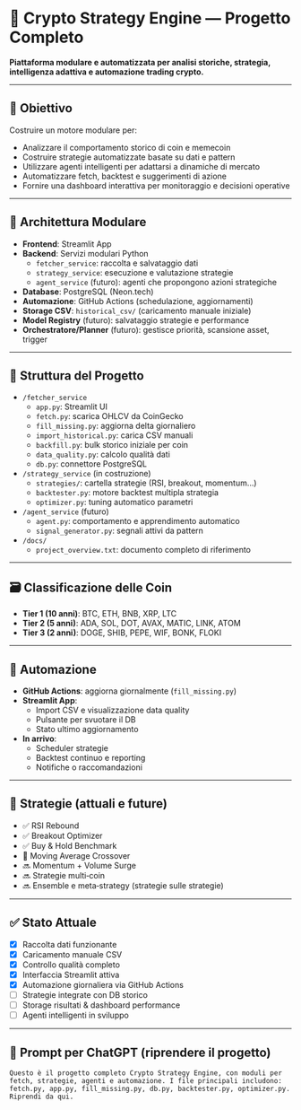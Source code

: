 
# 🧠 Crypto Strategy Engine — Progetto Completo

**Piattaforma modulare e automatizzata per analisi storiche, strategia, intelligenza adattiva e automazione trading crypto.**

---

## 🎯 Obiettivo

Costruire un motore modulare per:
- Analizzare il comportamento storico di coin e memecoin
- Costruire strategie automatizzate basate su dati e pattern
- Utilizzare agenti intelligenti per adattarsi a dinamiche di mercato
- Automatizzare fetch, backtest e suggerimenti di azione
- Fornire una dashboard interattiva per monitoraggio e decisioni operative

---

## 🧱 Architettura Modulare

- **Frontend**: Streamlit App
- **Backend**: Servizi modulari Python
    - `fetcher_service`: raccolta e salvataggio dati
    - `strategy_service`: esecuzione e valutazione strategie
    - `agent_service` (futuro): agenti che propongono azioni strategiche
- **Database**: PostgreSQL (Neon.tech)
- **Automazione**: GitHub Actions (schedulazione, aggiornamenti)
- **Storage CSV**: `historical_csv/` (caricamento manuale iniziale)
- **Model Registry** (futuro): salvataggio strategie e performance
- **Orchestratore/Planner** (futuro): gestisce priorità, scansione asset, trigger

---

## 📁 Struttura del Progetto

- `/fetcher_service`
  - `app.py`: Streamlit UI
  - `fetch.py`: scarica OHLCV da CoinGecko
  - `fill_missing.py`: aggiorna delta giornaliero
  - `import_historical.py`: carica CSV manuali
  - `backfill.py`: bulk storico iniziale per coin
  - `data_quality.py`: calcolo qualità dati
  - `db.py`: connettore PostgreSQL
- `/strategy_service` (in costruzione)
  - `strategies/`: cartella strategie (RSI, breakout, momentum…)
  - `backtester.py`: motore backtest multipla strategia
  - `optimizer.py`: tuning automatico parametri
- `/agent_service` (futuro)
  - `agent.py`: comportamento e apprendimento automatico
  - `signal_generator.py`: segnali attivi da pattern
- `/docs/`
  - `project_overview.txt`: documento completo di riferimento

---

## 🗃️ Classificazione delle Coin

- **Tier 1 (10 anni)**: BTC, ETH, BNB, XRP, LTC
- **Tier 2 (5 anni)**: ADA, SOL, DOT, AVAX, MATIC, LINK, ATOM
- **Tier 3 (2 anni)**: DOGE, SHIB, PEPE, WIF, BONK, FLOKI

---

## 🔁 Automazione

- **GitHub Actions**: aggiorna giornalmente (`fill_missing.py`)
- **Streamlit App**:
  - Import CSV e visualizzazione data quality
  - Pulsante per svuotare il DB
  - Stato ultimo aggiornamento
- **In arrivo**:
  - Scheduler strategie
  - Backtest continuo e reporting
  - Notifiche o raccomandazioni

---

## 🧪 Strategie (attuali e future)

- ✅ RSI Rebound
- ✅ Breakout Optimizer
- ✅ Buy & Hold Benchmark
- 🔄 Moving Average Crossover
- 🔜 Momentum + Volume Surge
- 🔜 Strategie multi‑coin
- 🔜 Ensemble e meta‑strategy (strategie sulle strategie)

---

## ✅ Stato Attuale

- [x] Raccolta dati funzionante
- [x] Caricamento manuale CSV
- [x] Controllo qualità completo
- [x] Interfaccia Streamlit attiva
- [x] Automazione giornaliera via GitHub Actions
- [ ] Strategie integrate con DB storico
- [ ] Storage risultati & dashboard performance
- [ ] Agenti intelligenti in sviluppo

---

## 📌 Prompt per ChatGPT (riprendere il progetto)

```
Questo è il progetto completo Crypto Strategy Engine, con moduli per fetch, strategie, agenti e automazione. I file principali includono: fetch.py, app.py, fill_missing.py, db.py, backtester.py, optimizer.py. Riprendi da qui.
```
